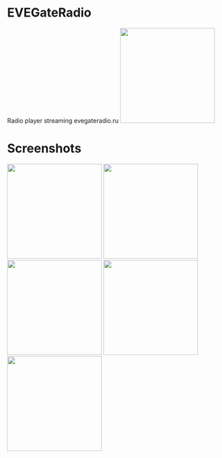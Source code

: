# EVEGateRadio
Radio player streaming evegateradio.ru
<img src="https://raw.githubusercontent.com/Hexakosioihexekontahex/radio-player/master/screenshot/progress.gif" width="220"/>

# Screenshots
<img src="https://raw.githubusercontent.com/Hexakosioihexekontahex/radio-player/master/screenshot/main.jpg" width="220"/>
<img src="https://raw.githubusercontent.com/Hexakosioihexekontahex/radio-player/master/screenshot/menu.jpg" width="220"/>
<img src="https://raw.githubusercontent.com/Hexakosioihexekontahex/radio-player/master/screenshot/history.jpg" width="220"/>
<img src="https://raw.githubusercontent.com/Hexakosioihexekontahex/radio-player/master/screenshot/comms.jpg" width="220"/>
<img src="https://raw.githubusercontent.com/Hexakosioihexekontahex/radio-player/master/screenshot/notification.jpg" width="220"/>
